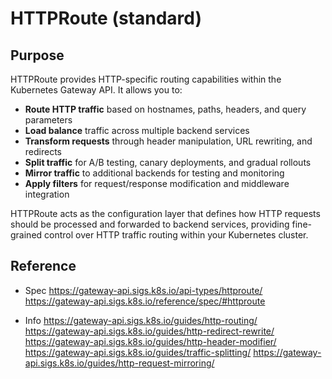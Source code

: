 # HTTPRoute (standard)

## Purpose

HTTPRoute provides HTTP-specific routing capabilities within the Kubernetes Gateway API. It allows you to:

- **Route HTTP traffic** based on hostnames, paths, headers, and query parameters
- **Load balance** traffic across multiple backend services
- **Transform requests** through header manipulation, URL rewriting, and redirects
- **Split traffic** for A/B testing, canary deployments, and gradual rollouts
- **Mirror traffic** to additional backends for testing and monitoring
- **Apply filters** for request/response modification and middleware integration

HTTPRoute acts as the configuration layer that defines how HTTP requests should be processed and forwarded to backend services, providing fine-grained control over HTTP traffic routing within your Kubernetes cluster.

## Reference

- Spec
<https://gateway-api.sigs.k8s.io/api-types/httproute/>
<https://gateway-api.sigs.k8s.io/reference/spec/#httproute>

- Info
<https://gateway-api.sigs.k8s.io/guides/http-routing/>
<https://gateway-api.sigs.k8s.io/guides/http-redirect-rewrite/>
<https://gateway-api.sigs.k8s.io/guides/http-header-modifier/>
<https://gateway-api.sigs.k8s.io/guides/traffic-splitting/>
<https://gateway-api.sigs.k8s.io/guides/http-request-mirroring/>
